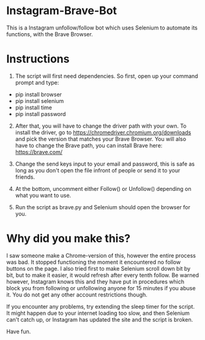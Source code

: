 # Instagram-Brave-Bot
This is a Instagram unfollow/follow bot which uses Selenium to automate its functions, with the Brave Browser.

# Instructions
1. The script will first need dependencies.
So first, open up your command prompt and type:
- pip install browser
- pip install selenium
- pip install time
- pip install password

2. After that, you will have to change the driver path with your own.
To install the driver, go to https://chromedriver.chromium.org/downloads and pick the version that matches your Brave Browser.  You will also have to change the Brave path, you can install Brave here: https://brave.com/

3. Change the send keys input to your email and password, this is safe as long as you don't open the file infront of people or send it to your friends.

4. At the bottom, uncomment either Follow() or Unfollow() depending on what you want to use.

5. Run the script as brave.py and Selenium should open the browser for you.

# Why did you make this?

I saw someone make a Chrome-version of this, however the entire process was bad. It stopped functioning the moment it encountered no follow buttons on the page. I also tried first to make Selenium scroll down bit by bit, but to make it easier, it would refresh after every tenth follow. 
Be warned however, Instagram knows this and they have put in procedures which block you from following or unfollowing anyone for 15 minutes if you abuse it. You do not get any other account restrictions though.

If you encounter any problems, try extending the sleep timer for the script. It might happen due to your internet loading too slow, and then Selenium can't catch up, or Instagram has updated the site and the script is broken.

Have fun.
